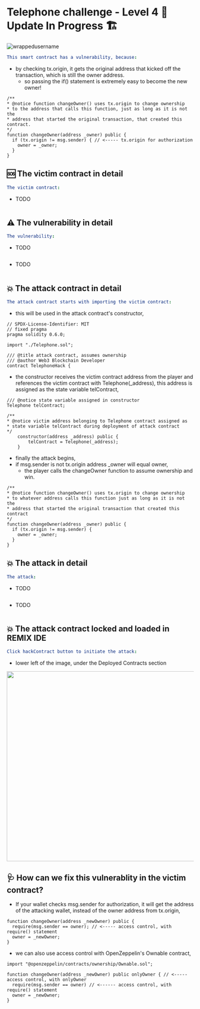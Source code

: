 # Telephone challenge - Level 4  🚧 Update In Progress 🏗

<p align="left"> <img src="https://komarev.com/ghpvc/?username=Level4&label=Repository%20views&color=0e75b6&style=flat" alt="wrappedusername" /> </p>


```yml
This smart contract has a vulnerability, because:
```

- by checking tx.origin, it gets the original address that kicked off the transaction, which is still the owner address.
  - so passing the if() statement is extremely easy to become the new owner!

```Solidity
/** 
* @notice function changeOwner() uses tx.origin to change ownership 
* to the address that calls this function, just as long as it is not the 
* address that started the original transaction, that created this contract. 
*/
function changeOwner(address _owner) public {
  if (tx.origin != msg.sender) { // <----- tx.origin for authorization
    owner = _owner;
  }
}
```

## 🆘 The victim contract in detail

```yml
The victim contract:
```
- TODO

```Solidity

```

## ⚠️ The vulnerability in detail

```yml
The vulnerability:
```

- TODO

```JavaScript

```

- TODO

```Solidity

```

## 💥 The attack contract in detail

```yml 
The attack contract starts with importing the victim contract:
```
- this will be used in the attack contract's constructor,

```Solidity
// SPDX-License-Identifier: MIT
// fixed pragma
pragma solidity 0.6.0;

import "./Telephone.sol";

/// @title attack contract, assumes ownership
/// @author Web3 Blockchain Developer
contract TelephoneHack {
```

- the constructor receives the victim contract address from the player and references the victim contract with Telephone(_address), this address is assigned as the state variable telContract,

```Solidity
/// @notice state variable assigned in constructor
Telephone telContract;

/** 
* @notice victim address belonging to Telephone contract assigned as
* state variable telContract during deployment of attack contract 
*/
    constructor(address _address) public {
        telContract = Telephone(_address);
    }
```
- finally the attack begins,
- if msg.sender is not tx.origin address _owner will equal owner,
  - the player calls the changeOwner function to assume ownership and win.

```Solidity
/** 
* @notice function changeOwner() uses tx.origin to change ownership 
* to whatever address calls this function just as long as it is not the 
* address that started the original transaction that created this contract 
*/
function changeOwner(address _owner) public {
  if (tx.origin != msg.sender) {
    owner = _owner;
  }
}
```

## 💥 The attack in detail

```yml
The attack:
```

- TODO

```JavaScript

```
- TODO

```Solidity

```

## 💥 The attack contract locked and loaded in REMIX IDE

```yml
Click hackContract button to initiate the attack:
```

- lower left of the image, under the Deployed Contracts section 

<p align="left" >
<img width="512" height="512" src="https://user-images.githubusercontent.com/104662990/199756044-16a699f2-5111-4dfe-a25f-fac81cd4b1ab.png">
</P>

## 🩺 How can we fix this vulnerablity in the victim contract?

- If your wallet checks msg.sender for authorization, it will get the address of the attacking wallet, instead of the owner address from tx.origin,

```Solidity
function changeOwner(address _newOwner) public { 
  require(msg.sender == owner); // <----- access control, with require() statement 
  owner = _newOwner;
}
```

- we can also use access control with OpenZeppelin's Ownable contract,

```Solidity
import "@openzeppelin/contracts/ownership/Ownable.sol";

function changeOwner(address _newOwner) public onlyOwner { // <----- access control, with onlyOwner
  require(msg.sender == owner) // <------ access control, with require() statement
  owner = _newOwner;
}

```




